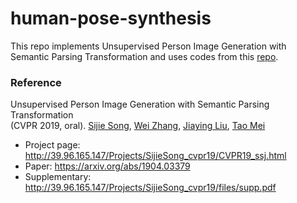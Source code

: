 # human-pose-synthesis
This repo implements Unsupervised Person Image Generation with Semantic Parsing Transformation and uses codes from this [repo](https://github.com/SijieSong/person_generation_spt).

### Reference
Unsupervised Person Image Generation with Semantic Parsing Transformation <br>(CVPR 2019, oral).
[Sijie Song](https://sijiesong.github.io/), [Wei Zhang](https://wzhang34.github.io/), [Jiaying Liu](http://icst.pku.edu.cn/struct/people/liujiaying.html), [Tao Mei](https://taomei.me/)

* Project page: http://39.96.165.147/Projects/SijieSong_cvpr19/CVPR19_ssj.html
* Paper: https://arxiv.org/abs/1904.03379
* Supplementary: http://39.96.165.147/Projects/SijieSong_cvpr19/files/supp.pdf
